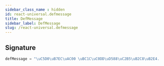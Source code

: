 ```yaml
---
sidebar_class_name : hidden
id: react-universal.defmessage
title: DefMessage
sidebar_label: DefMessage
slug: /react-universal.defmessage
---
```






## Signature

```typescript
defMessage = "\uC5D0\uB7EC\uAC00 \uBC1C\uC0DD\uD588\uC2B5\uB2C8\uB2E4. \uACE0\uAC1D\uC13C\uD130\uC5D0 \uBB38\uC758\uD574\uC8FC\uC138\uC694."
```
